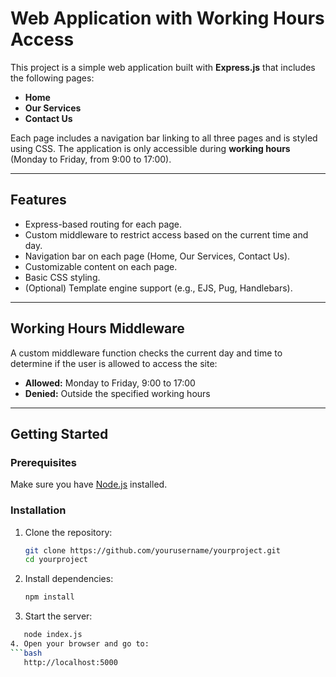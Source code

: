 # Web Application with Working Hours Access

This project is a simple web application built with **Express.js** that includes the following pages:

- **Home**
- **Our Services**
- **Contact Us**

Each page includes a navigation bar linking to all three pages and is styled using CSS. The application is only accessible during **working hours** (Monday to Friday, from 9:00 to 17:00).

---

## Features

- Express-based routing for each page.
- Custom middleware to restrict access based on the current time and day.
- Navigation bar on each page (Home, Our Services, Contact Us).
- Customizable content on each page.
- Basic CSS styling.
- (Optional) Template engine support (e.g., EJS, Pug, Handlebars).

---

## Working Hours Middleware

A custom middleware function checks the current day and time to determine if the user is allowed to access the site:

- **Allowed:** Monday to Friday, 9:00 to 17:00
- **Denied:** Outside the specified working hours

---

## Getting Started

### Prerequisites

Make sure you have [Node.js](https://nodejs.org/) installed.

### Installation

1. Clone the repository:

   ```bash
   git clone https://github.com/yourusername/yourproject.git
   cd yourproject

2. Install dependencies:
   ```bash
   npm install

3. Start the server:
```bash
   node index.js
4. Open your browser and go to:
```bash
   http://localhost:5000




